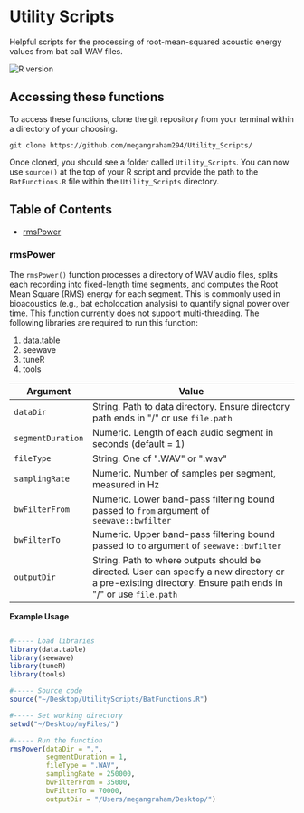 


# Utility Scripts
Helpful scripts for the processing of root-mean-squared acoustic energy values from bat call WAV files.

![R version](https://img.shields.io/badge/R-4.5.1-6d6d6d?style=for-the-badge&logo=r&logoColor=blue)

## Accessing these functions
To access these functions, clone the git repository from your terminal within a directory of your choosing. 

```shell
git clone https://github.com/megangraham294/Utility_Scripts/
```

Once cloned, you should see a folder called `Utility_Scripts`. You can now use `source()` at the top of your R script and provide the path to the `BatFunctions.R` file within the `Utility_Scripts` directory. 

## Table of Contents
-  [rmsPower](#rmspower)

### rmsPower
The `rmsPower()` function processes a directory of WAV audio files, splits each recording into fixed-length time segments, and computes the Root Mean Square (RMS) energy for each segment. This is commonly used in bioacoustics (e.g., bat echolocation analysis) to quantify signal power over time. This function currently does not support multi-threading. The following libraries are required to run this function:

1. data.table 
2. seewave
3. tuneR
4. tools

|Argument|Value|
|--------|-----|
|`dataDir`|String. Path to data directory. Ensure directory path ends in "/" or use `file.path`|
|`segmentDuration`|Numeric. Length of each audio segment in seconds (default = 1)|
|`fileType`|String. One of ".WAV" or ".wav"|
|`samplingRate`|Numeric. Number of samples per segment, measured in Hz|
|`bwFilterFrom`|Numeric. Lower band-pass filtering bound passed to `from` argument of `seewave::bwfilter`|
|`bwFilterTo`|Numeric. Upper band-pass filtering bound passed to `to` argument of `seewave::bwfilter`|
|`outputDir`|String. Path to where outputs should be directed. User can specify a new directory or a pre-existing directory. Ensure path ends in "/" or use `file.path`|


**Example Usage**

```r

#----- Load libraries
library(data.table)
library(seewave)
library(tuneR)
library(tools)

#----- Source code
source("~/Desktop/UtilityScripts/BatFunctions.R")

#----- Set working directory
setwd("~/Desktop/myFiles/")

#----- Run the function
rmsPower(dataDir = ".",
         segmentDuration = 1,
         fileType = ".WAV",
         samplingRate = 250000,
         bwFilterFrom = 35000, 
         bwFilterTo = 70000,
         outputDir = "/Users/megangraham/Desktop/")
```




